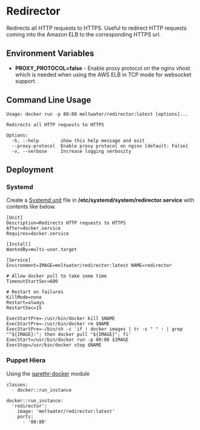 # Redirector
Redirects all HTTP requests to HTTPS. Useful to redirect HTTP requests coming into the Amazon ELB to the corresponding HTTPS url.

## Environment Variables

 * **PROXY_PROTOCOL=false** - Enable proxy protocol on the nginx vhost which is needed when using the AWS ELB in TCP mode for websocket support.

## Command Line Usage

```
Usage: docker run -p 80:80 meltwater/redirector:latest [options]...

Redirects all HTTP requests to HTTPS

Options:
  -h, --help        show this help message and exit
  --proxy-protocol  Enable proxy protocol on nginx [default: False]
  -v, --verbose     Increase logging verbosity
```

## Deployment

### Systemd

Create a [Systemd unit](http://www.freedesktop.org/software/systemd/man/systemd.unit.html) file 
in **/etc/systemd/system/redirector.service** with contents like below. 

```
[Unit]
Description=Redirects HTTP requests to HTTPS
After=docker.service
Requires=docker.service

[Install]
WantedBy=multi-user.target

[Service]
Environment=IMAGE=meltwater/redirector:latest NAME=redirector

# Allow docker pull to take some time
TimeoutStartSec=600

# Restart on failures
KillMode=none
Restart=always
RestartSec=15

ExecStartPre=-/usr/bin/docker kill $NAME
ExecStartPre=-/usr/bin/docker rm $NAME
ExecStartPre=-/bin/sh -c 'if ! docker images | tr -s " " : | grep "^${IMAGE}:"; then docker pull "${IMAGE}"; fi'
ExecStart=/usr/bin/docker run -p 80:80 $IMAGE
ExecStop=/usr/bin/docker stop $NAME
```

### Puppet Hiera

Using the [garethr-docker](https://github.com/garethr/garethr-docker) module

```
classes:
  - docker::run_instance

docker::run_instance:
  'redirector':
    image: 'meltwater/redirector:latest'
    ports:
      - '80:80'
```
